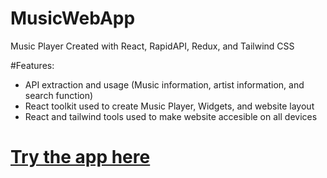 # MusicWebApp

Music Player Created with React, RapidAPI, Redux, and Tailwind CSS

#Features:
* API extraction and usage (Music information, artist information, and search function)
* React toolkit used to create Music Player, Widgets, and website layout
* React and tailwind tools used to make website accesible on all devices

# [Try the app here](https://elyghthao.github.io/MusicWebApp/)
